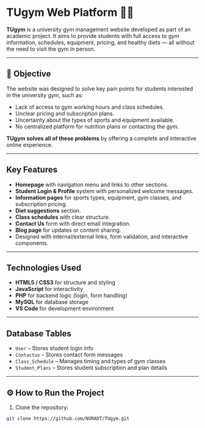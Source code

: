 # TUgym Web Platform 🏋️‍♀️

**TUgym** is a university gym management website developed as part of an academic project. It aims to provide students with full access to gym information, schedules, equipment, pricing, and healthy diets — all without the need to visit the gym in person.

---

## 🎯 Objective

The website was designed to solve key pain points for students interested in the university gym, such as:

- Lack of access to gym working hours and class schedules.
- Unclear pricing and subscription plans.
- Uncertainty about the types of sports and equipment available.
- No centralized platform for nutrition plans or contacting the gym.

**TUgym solves all of these problems** by offering a complete and interactive online experience.

---

## Key Features

- **Homepage** with navigation menu and links to other sections.
- **Student Login & Profile** system with personalized welcome messages.
- **Information pages** for sports types, equipment, gym classes, and subscription pricing.
- **Diet suggestions** section.
- **Class schedules** with clear structure.
- **Contact Us** form with direct email integration.
- **Blog page** for updates or content sharing.
- Designed with internal/external links, form validation, and interactive components.

---

## Technologies Used

- **HTML5 / CSS3** for structure and styling
- **JavaScript** for interactivity
- **PHP** for backend logic (login, form handling)
- **MySQL** for database storage
- **VS Code** for development environment

---

## Database Tables

- `User` – Stores student login info
- `Contactus` – Stores contact form messages
- `Class_Schedule` – Manages timing and types of gym classes
- `Student_Plans` – Stores student subscription and plan details

---

## ⚙️ How to Run the Project

1. Clone the repository:

```bash
git clone https://github.com/NORADT/TUgym.git

